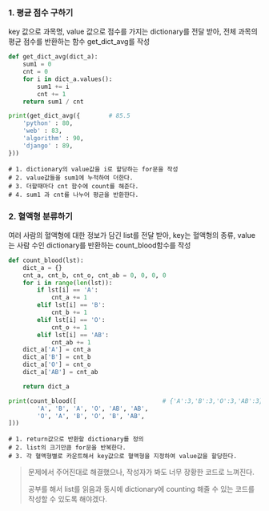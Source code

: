 ### 1. 평균 점수 구하기

key 값으로 과목명, value 값으로 점수를 가지는 dictionary를 전달 받아, 전체 과목의 평균 점수를 반환하는 함수 get_dict_avg를 작성

```python
def get_dict_avg(dict_a):
    sum1 = 0
    cnt = 0
    for i in dict_a.values():
        sum1 += i
        cnt += 1
    return sum1 / cnt

print(get_dict_avg({        # 85.5
    'python' : 80,
    'web' : 83,
    'algorithm' : 90,
    'django' : 89,
}))
```

```
# 1. dictionary의 value값을 i로 할당하는 for문을 작성
# 2. value값들을 sum1에 누적하여 더한다.
# 3. 더할때마다 cnt 함수에 count를 해준다.
# 4. sum1 과 cnt를 나누어 평균을 반환한다.
```

### 2. 혈액형 분류하기

여러 사람의 혈액형에 대한 정보가 담긴 list를 전달 받아, key는 혈액형의 종류, value는 사람 수인 dictionary를 반환하는 count_blood함수를 작성

```python
def count_blood(lst):
    dict_a = {}
    cnt_a, cnt_b, cnt_o, cnt_ab = 0, 0, 0, 0
    for i in range(len(lst)):
        if lst[i] == 'A':
            cnt_a += 1
        elif lst[i] == 'B':
            cnt_b += 1
        elif lst[i] == 'O':
            cnt_o += 1
        elif lst[i] == 'AB':
            cnt_ab += 1
    dict_a['A'] = cnt_a
    dict_a['B'] = cnt_b
    dict_a['O'] = cnt_o
    dict_a['AB'] = cnt_ab

    return dict_a

print(count_blood([                        # {'A':3,'B':3,'O':3,'AB':3}
        'A', 'B', 'A', 'O', 'AB', 'AB',
        'O', 'A', 'B', 'O', 'B', 'AB',
]))
```

```
# 1. return값으로 반환할 dictionary를 정의
# 2. list의 크기만큼 for문을 반복한다.
# 3. 각 혈액형별로 카운트해서 key값으로 혈액형을 지정하여 value값을 할당한다.
```

> 문제에서 주어진대로 해결했으나, 작성자가 봐도 너무 장황한 코드로 느껴진다.
> 
> 공부를 해서 list를 읽음과 동시에 dictionary에 counting 해줄 수 있는 코드를 작성할 수 있도록 해야겠다.
